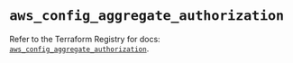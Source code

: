 # `aws_config_aggregate_authorization`

Refer to the Terraform Registry for docs: [`aws_config_aggregate_authorization`](https://registry.terraform.io/providers/hashicorp/aws/5.83.0/docs/resources/config_aggregate_authorization).
